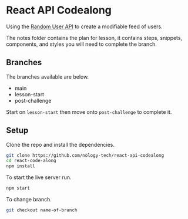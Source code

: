 # React API Codealong

Using the [Random User API](https://randomuser.me/) to create a modifiable feed of users.

The notes folder contains the plan for lesson, it contains steps, snippets, components, and styles you will need to complete the branch. 

## Branches

The branches available are below.

- main
- lesson-start
- post-challenge

Start on `lesson-start` then move onto `post-challenge` to complete it.

## Setup

Clone the repo and install the dependencies.

```bash
git clone https://github.com/nology-tech/react-api-codealong
cd react-code-along
npm install
```

To start the live server run.

```bash
npm start
```

To change branch.

```bash
git checkout name-of-branch
```


